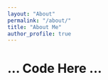 ```yaml
---
layout: "About"
permalink: "/about/"
title: "About Me"
author_profile: true
---
```

# ... Code Here ...
